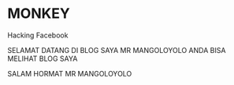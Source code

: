 # MONKEY
Hacking Facebook


SELAMAT DATANG DI BLOG SAYA MR MANGOLOYOLO
ANDA BISA MELIHAT BLOG SAYA 

SALAM HORMAT MR MANGOLOYOLO
